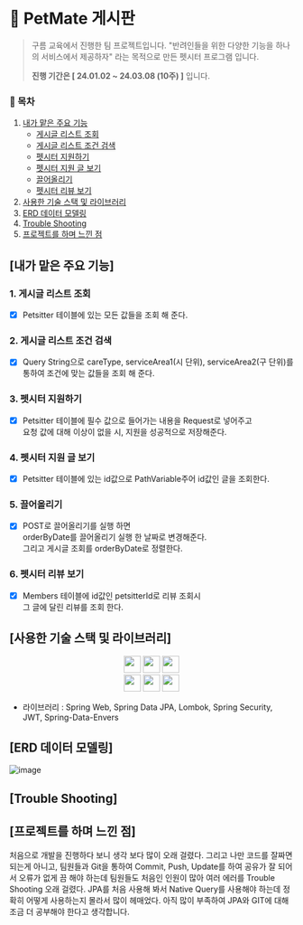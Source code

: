 # 🐶 PetMate 게시판

>  구름 교육에서 진행한 팀 프로젝트입니다.
>  "반려인들을 위한 다양한 기능을 하나의 서비스에서 제공하자" 라는 목적으로 만든 펫시터 프로그램 입니다.
>
> **진행 기간은 [ 24.01.02 ~ 24.03.08 (10주) ]** 입니다.
>
>

### 🐶 목차

1. [내가 맡은 주요 기능](#내가-맡은-주요-기능)
    + [게시글 리스트 조회](#1-게시글-리스트-조회)
    + [게시글 리스트 조건 검색](#2-게시글-리스트-조건-검색)
    + [펫시터 지원하기](#3-펫시터-지원하기)
    + [펫시터 지원 글 보기](#4-펫시터-지원-글-보기)
    + [끌어올리기](#5-끌어올리기)
    + [펫시터 리뷰 보기](#6-펫시터-리뷰-보기)
2. [사용한 기술 스택 및 라이브러리](#사용한-기술-스택-및-라이브러리)
3. [ERD 데이터 모델링](#erd-데이터-모델링)
4. [Trouble Shooting](#trouble-shooting)
5. [프로젝트를 하며 느낀 점](#프로젝트를-하며-느낀-점)

## [내가 맡은 주요 기능]

### 1. 게시글 리스트 조회

- [x] Petsitter 테이블에 있는 모든 값들을 조회 해 준다.

### 2. 게시글 리스트 조건 검색

- [x] Query String으로 careType, serviceArea1(시 단위), serviceArea2(구 단위)를 통하여 조건에 맞는 값들을 조회 해 준다.

### 3. 펫시터 지원하기

- [x] Petsitter 테이블에 필수 값으로 들어가는 내용을 Request로 넣어주고\
      요청 값에 대해 이상이 없을 시, 지원을 성공적으로 저장해준다.

### 4. 펫시터 지원 글 보기

- [x] Petsitter 테이블에 있는 id값으로 PathVariable주어 id값인 글을 조회한다.

### 5. 끌어올리기

- [x] POST로 끌어올리기를 실행 하면\
      orderByDate를 끌어올리기 실행 한 날짜로 변경해준다.\
      그리고 게시글 조회를 orderByDate로 정렬한다.

### 6. 펫시터 리뷰 보기

- [x] Members 테이블에 id값인 petsitterId로 리뷰 조회시\
      그 글에 달린 리뷰를 조회 한다.


## [사용한 기술 스택 및 라이브러리]

<div align=center> 

<img height="30" src="https://img.shields.io/badge/Spring-6DB33F?style=flat-square&logo=Spring&logoColor=white"/>
<img height="30" src="https://img.shields.io/badge/Java-007396?style=flat-square&logo=java&logoColor=white"/>
<img height="30" src="https://img.shields.io/badge/MySql-4479A1?style=flat-square&logo=mysql&logoColor=white"/>
<br/>
<img height="30" src="https://img.shields.io/badge/Git-F05032?style=flat-square&logo=git&logoColor=white"/>
<img height="30" src="https://img.shields.io/badge/Postman-FF6C37?style=flat-square&logo=Postman&logoColor=white"/>
<img height="30" src="https://img.shields.io/badge/GitHub-black?style=flat-square&logo=GitHub&logoColor=white"/>

</div>

- 라이브러리 : Spring Web, Spring Data JPA, Lombok, Spring Security, JWT, Spring-Data-Envers

## [ERD 데이터 모델링]
![image](https://github.com/Dominico-Yoon/petmates_backend/assets/142984862/d3bf8ec7-a833-42db-92af-9317a8ababdf)

## [Trouble Shooting]


## [프로젝트를 하며 느낀 점]
처음으로 개발을 진행하다 보니 생각 보다 많이 오래 걸렸다.
그리고 나만 코드를 잘짜면 되는게 아니고, 팀원들과 Git을 통하여 Commit, Push, Update를 하여 공유가 잘 되어서 오류가 없게 끔 해야 하는데 팀원들도 처음인 인원이 많아 여러 에러를 Trouble Shooting 오래 걸렸다.
JPA를 처음 사용해 봐서 Native Query를 사용해야 하는데 정확히 어떻게 사용하는지 몰라서 많이 헤매었다.
아직 많이 부족하여 JPA와 GIT에 대해 조금 더 공부해야 한다고 생각합니다.
